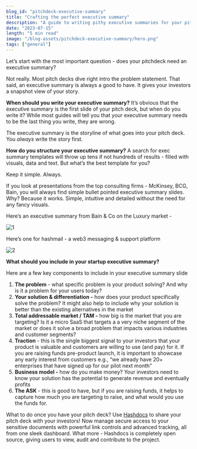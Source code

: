 ```yaml
---
blog_id: "pitchdeck-executive-summary"
title: "Crafting the perfect executive summary"
description: "A guide to writing pithy executive summaries for your pitch deck to keep your investors hooked"
date: "2023-07-15"
length: "5 min read"
image: "/blog-assets/pitchdeck-executive-summary/hero.png"
tags: ["general"]
---
```


Let’s start with the most important question - does your pitchdeck need an executive summary? 

Not really. Most pitch decks dive right intro the problem statement. That said, an executive summary is always a good to have. It gives your investors a snapshot view of your story.

**When should you write your executive summary?**
It’s obvious that the executive summary is the first slide of your pitch deck, but when do you write it? While most guides will tell you that your executive summary needs to be the last thing you write, they are wrong.

The executive summary is the storyline of what goes into your pitch deck. You *always* write the story first. 

**How do you structure your executive summary?**
A search for exec summary templates will throw up tens if not hundreds of results - filled with visuals, data and text. But what’s the best template for you?

Keep it simple. Always. 

If you look at presentations from the top consulting firms - McKinsey, BCG, Bain, you will always find simple bullet pointed executive summary slides. Why? Because it works. Simple, intuitive and detailed without the need for any fancy visuals. 

Here’s an executive summary from Bain & Co on the Luxury market - 

![1](/blog-assets/pitchdeck-executive-summary/1.png)

Here’s one for hashmail - a web3 messaging & support platform

![2](/blog-assets/pitchdeck-executive-summary/2.png)

**What should you include in your startup executive summary?**

Here are a few key components to include in your executive summary slide

1. **The problem** - what specific problem is your product solving? And why is it a problem for your users today?
2. **Your solution & differentiation -** how does your product specifically solve the problem? It might also help to include why your solution is better than the existing alternatives in the market
3. **Total addressable market / TAM -** how big is the market that you are targeting? Is it a micro SaaS that targets a a very niche segment of the market or does it solve a broad problem that impacts various industries and customer segments?
4. **Traction** - this is the single biggest signal to your investors that your product is valuable and customers are willing to use (and pay) for it. If you are raising funds pre-product launch, it is important to showcase any early interest from customers e.g., “we already have 20+ enterprises that have signed up for our pilot next month”
5. **Business model -** how do you make money? Your investors need to know your solution has the potential to generate revenue and eventually profits
6. **The ASK** - this is good to have, but if you are raising funds, it helps to capture how much you are targeting to raise, and what would you use the funds for. 

What to do once you have your pitch deck? Use [Hashdocs](https://hashdocs.org) to share your pitch deck with your investors! Now manage secure access to your sensitive documents with powerful link controls and advanced tracking, all from one sleek dashboard. What more - Hashdocs is completely open source, giving users to view, audit and contribute to the project.